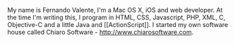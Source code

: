 My name is Fernando Valente, I'm a Mac OS X, iOS and web developer. At the time I'm writing this, I program in HTML, CSS, Javascript, PHP, XML, C, Objective-C and a little Java and [[ActionScript]]. I started my own software house called Chiaro Software - http://www.chiarosoftware.com.